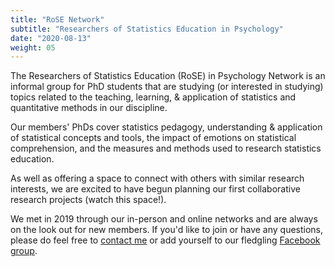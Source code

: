 ```yaml
---
title: "RoSE Network"
subtitle: "Researchers of Statistics Education in Psychology"
date: "2020-08-13"
weight: 05
---
```




The Researchers of Statistics Education (RoSE) in Psychology Network is an informal group for PhD students that are studying (or interested in studying) topics related to the teaching, learning, & application of statistics and quantitative methods in our discipline.

Our members' PhDs cover statistics pedagogy, understanding & application of statistical concepts and tools, the impact of emotions on statistical comprehension, and the measures and methods used to research statistics education.

As well as offering a space to connect with others with similar research interests, we are excited to have begun planning our first collaborative research projects (watch this space!).

We met in 2019 through our in-person and online networks and are always on the look out for new members. If you'd like to join or have any questions, please do feel free to [contact me](#contact) or add yourself to our fledgling [Facebook group](https://www.facebook.com/groups/189452378814964/?ref=bookmarks).
